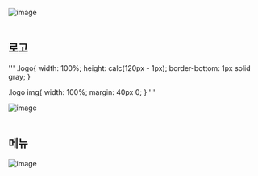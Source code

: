 ![image](https://github.com/limtowoong/Web_design/assets/104752202/4e09d68b-b19b-4294-8751-802e99593307)
<br></br>
## 로고

'''
.logo{
    width: 100%;
    height: calc(120px - 1px);
    border-bottom: 1px solid gray;
}

.logo img{
    width: 100%;
    margin: 40px 0;
}
'''

![image](https://github.com/limtowoong/Web_design/assets/104752202/fdb787fc-2f04-4e53-8488-485a1c2f19fb)
<br></br>
## 메뉴
    
![image](https://github.com/limtowoong/Web_design/assets/104752202/297df43f-4e41-4e73-8f20-4514d25210da)

